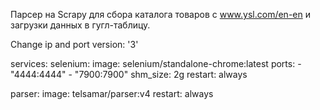 Парсер на Scrapy для сбора каталога товаров с www.ysl.com/en-en и загрузки данных в гугл-таблицу. 

Change ip and port
version: '3'

services:
  selenium:
    image: selenium/standalone-chrome:latest
    ports:
      - "4444:4444"
      - "7900:7900"
    shm_size: 2g
    restart: always

  parser:
    image: telsamar/parser:v4
    restart: always
